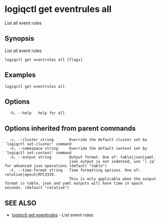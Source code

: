 # logiqctl get eventrules all

List all event rules

## Synopsis

List all event rules

```text
logiqctl get eventrules all [flags]
```

## Examples

```text
logiqctl get eventrules all
```

## Options

```text
  -h, --help   help for all
```

## Options inherited from parent commands

```text
  -c, --cluster string       Override the default cluster set by `logiqctl set-cluster' command
  -n, --namespace string     Override the default context set by `logiqctl set-context' command
  -o, --output string        Output format. One of: table|json|yaml. 
                             json output is not indented, use '| jq' for advanced json operations (default "table")
  -t, --time-format string   Time formatting options. One of: relative|epoch|RFC3339. 
                             This is only applicable when the output format is table. json and yaml outputs will have time in epoch seconds. (default "relative")
```

## SEE ALSO

* [logiqctl get eventrules](logiqctl_get_eventrules.md)     - List event rules

